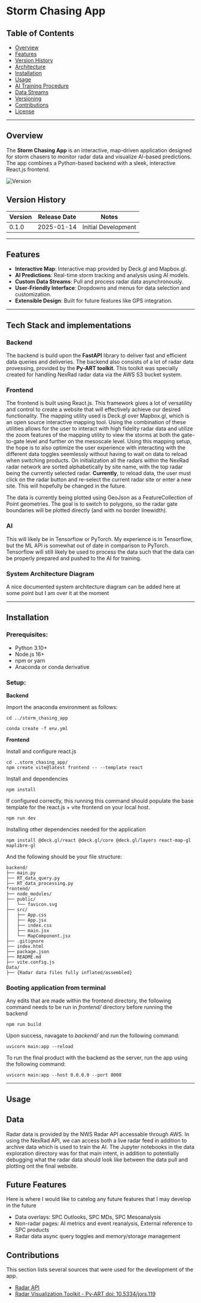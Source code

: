 # Storm Chasing App

## Table of Contents
- [Overview](#overview)
- [Features](#features)
- [Version History](#Version-History)
- [Architecture](#architecture)
- [Installation](#installation)
- [Usage](#usage)
- [AI Training Procedure](#ai-training-procedure)
- [Data Streams](#data-streams)
- [Versioning](#versioning)
- [Contributions](#contributions)
- [License](#license)

---

## Overview
The **Storm Chasing App** is an interactive, map-driven application designed for storm chasers to monitor radar data and visualize AI-based predictions. The app combines a Python-based backend with a sleek, interactive React.js frontend.

![Version](https://img.shields.io/badge/version-0.1.0-blue?style=for-the-badge)
## Version History

| Version | Release Date | Notes                          |
|---------|--------------|--------------------------------|
| 0.1.0   | 2025-01-14   | Initial Development   |

---

## Features
- **Interactive Map**: Interactive map provided by Deck.gl and Mapbox.gl.
- **AI Predictions**: Real-time storm tracking and analysis using AI models.
- **Custom Data Streams**: Pull and process radar data asynchronously.
- **User-Friendly Interface**: Dropdowns and menus for data selection and customization.
- **Extensible Design**: Built for future features like GPS integration.

---

## Tech Stack and implementations

### Backend
The backend is build upon the **FastAPI** library to deliver fast and efficient data queries and deliveries. The backend also consists of a lot of radar data provessing, provided by the **Py-ART toolkit**. This toolkit was specially created for handling NexRad radar data via the AWS S3 bucket system.

### Frontend
The frontend is built using React.js. This framework gives a lot of versatility and control to create a website that will effectively achieve our desired functionality. The mapping utility used is Deck.gl over Mapbox.gl, which is an open source interactive mapping tool. Using the combination of these utilities allows for the user to interact with high fidelity radar data and utilize the zoom features of the mapping utility to view the storms at both the gate-to-gate level and further on the mesoscale level. Using this mapping setup, the hope is to also optimize the user experience with interacting with the different data toggles seemlessly without having to wait on data to reload when switching products. On initialization all the radars within the NexRad radar network are sorted alphabetically by site name, with the top radar being the currently selected radar. **Currently**, to reload data, the user must click on the radar button and re-select the current radar site or enter a new site. This will hopefully be changed in the future.

The data is currently being plotted using GeoJson as a FeatureCollection of Point geometries. The goal is to switch to polygons, so the radar gate boundaries will be plotted directly (and with no border linewidth).

### AI
This will likely be in Tensorflow or PyTorch. My experience is in Tensorflow, but the ML API is somewhat out of date in comparison to PyTorch. Tensorflow will still likely be used to process the data such that the data can be properly prepared and pushed to the AI for training.

### **System Architecture Diagram**

A nice documented system architecture diagram can be added here at some point but I am over it at the moment

---

## Installation
### Prerequisites:
- Python 3.10+
- Node.js 16+
- npm or yarn
- Anaconda or conda derivative

### Setup:

**Backend**

Import the anaconda environment as follows:
```
cd ../storm_chasing_app
```
```
conda create -f env.yml
```

**Frontend**

Install and configure react.js
```
cd ..storm_chasing_app/
npm create vite@latest frontend -- --template react
```
Install and dependencies
```
npm install
```
If configured correctly, this running this command should populate the base template for the react.js + vite frontend on your local host.
```
npm run dev
```
Installing other dependencies needed for the application
```
npm install @deck.gl/react @deck.gl/core @deck.gl/layers react-map-gl maplibre-gl
```

And the following should be your file structure:
```
backend/
├── main.py
├── RT_data_query.py
├── RT_data_processing.py
frontend/
├── node_modules/
├── public/
│   └── favicon.svg
├── src/
│   ├── App.css
│   ├── App.jsx
│   ├── index.css
│   ├── main.jsx
│   └── MapComponent.jsx
├── .gitignore
├── index.html
├── package.json
├── README.md
├── vite.config.js
Data/
├── {Radar data files fully inflated/assembled}
```

### Booting application from terminal

Any edits that are made within the frontend directory, the following command needs to be run in *frontend/* directory before running the backend
```
npm run build
```
Upon success, navagate to *backend/* and run the following command:
```
uvicorn main:app --reload
```
To run the final product with the backend as the server, run the app using the following command:
```
uvicorn main:app --host 0.0.0.0 --port 8000
```

---

## Usage


## Data
Radar data is provided by the NWS Radar API accessable through AWS. In using the NexRad API, we can access both a live radar feed in addition to archive data which is used to train the AI. The Jupyter notebooks in the data exploration directory was for that main intent, in addition to potentially debugging what the radar data should look like between the data pull and plotting ont the final website.

## Future Features
Here is where I would like to catelog any future features that I may develop in the future
- Data overlays: SPC Outlooks, SPC MDs, SPC Mesoanalysis
- Non-radar pages: AI metrics and event reanalysis, External reference to SPC products
- Radar data async query toggles and memory/storage management

## Contributions

This section lists several sources that were used for the development of the app.

- [Radar API](https://github.com/awslabs/open-data-docs/tree/main/docs/noaa/noaa-nexrad#accessing-the-real-time-data)
- [Radar Visualization Toolkit - Py-ART doi: 10.5334/jors.119](https://openresearchsoftware.metajnl.com/articles/10.5334/jors.119)
